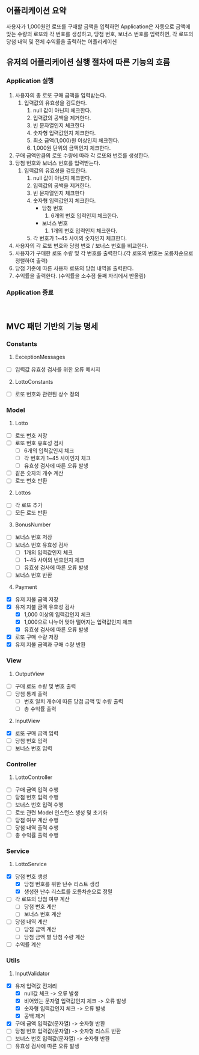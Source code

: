 ## 어플리케이션 요약
사용자가 1,000원인 로또를 구매할 금액을 입력하면 Application은 자동으로 금액에 맞는 수량의 로또와 각 번호를 생성하고,
당첨 번호, 보너스 번호를 입력하면, 각 로또의 당첨 내역 및 전체 수익률을 출력하는 어플리케이션

## 유저의 어플리케이션 실행 절차에 따른 기능의 흐름
### Application 실행
1. 사용자의 총 로또 구매 금액을 입력받는다.
    1. 입력값의 유효성을 검토한다.
        1. null 값이 아닌지 체크한다.
        2. 입력값의 공백을 제거한다.
        3. 빈 문자열인지 체크한다
        4. 숫자형 입력값인지 체크한다.
        5. 최소 금액(1,000)원 이상인지 체크한다.
        6. 1,000원 단위의 금액인지 체크한다.
2. 구매 금액만큼의 로또 수량에 따라 각 로또와 번호를 생성한다.
3. 당첨 번호와 보너스 번호를 입력받는다.
    1. 입력값의 유효성을 검토한다.
       1. null 값이 아닌지 체크한다.
       2. 입력값의 공백을 제거한다.
       3. 빈 문자열인지 체크한다
       4. 숫자형 입력값인지 체크한다.
           - 당첨 번호
               1. 6개의 번호 입력인지 체크한다.
           - 보너스 번호
               1. 1개의 번호 입력인지 체크한다.
       5. 각 번호가 1~45 사이의 숫자인지 체크한다.
4. 사용자의 각 로또 번호와 당첨 번호 / 보너스 번호를 비교한다.
5. 사용자가 구매한 로또 수량 및 각 번호를 출력한다.(각 로또의 번호는 오름차순으로 정렬하여 출력)
6. 당첨 기준에 따른 사용자 로또의 당첨 내역을 출력한다. 
7. 수익률을 출력한다. (수익률을 소수점 둘째 자리에서 반올림)

### Application 종료

<br>

## MVC 패턴 기반의 기능 명세
### Constants
1. ExceptionMessages
- [ ] 입력값 유효성 검사를 위한 오류 메시지
2. LottoConstants
- [ ] 로또 번호와 관련된 상수 정의

### Model
1. Lotto
- [ ] 로또 번호 저장
- [ ] 로또 번호 유효성 검사
  - [ ] 6개의 입력값인지 체크
  - [ ] 각 번호가 1~45 사이인지 체크
  - [ ] 유효성 검사에 따른 오류 발생
- [ ] 같은 숫자의 개수 계산
- [ ] 로또 번호 반환

2. Lottos
- [ ] 각 로또 추가
- [ ] 모든 로또 반환

3. BonusNumber
- [ ] 보너스 번호 저장
- [ ] 보너스 번호 유효성 검사
  - [ ] 1개의 입력값인지 체크
  - [ ] 1~45 사이의 번호인지 체크
  - [ ] 유효성 검사에 따른 오류 발생
- [ ] 보너스 번호 반환

4. Payment
- [x] 유저 지불 금액 저장
- [x] 유저 지불 금액 유효성 검사
  - [x] 1,000 이상의 입력값인지 체크
  - [x] 1,000으로 나누어 맞아 떨어지는 입력값인지 체크
  - [x] 유효성 검사에 따른 오류 발생
- [x] 로또 구매 수량 저장
- [x] 유저 지불 금액과 구매 수량 반환

### View
1. OutputView
- [ ] 구매 로또 수량 및 번호 출력
- [ ] 당첨 통계 출력
  - [ ] 번호 일치 개수에 따른 당첨 금액 및 수량 출력
  - [ ] 총 수익률 출력

2. InputView
- [x] 로또 구매 금액 입력
- [ ] 당첨 번호 입력
- [ ] 보너스 번호 입력

### Controller
1. LottoController
- [ ] 구매 금액 입력 수행
- [ ] 당첨 번호 입력 수행
- [ ] 보너스 번호 입력 수행
- [ ] 로또 관련 Model 인스턴스 생성 및 초기화
- [ ] 당첨 여부 계산 수행
- [ ] 당첨 내역 출력 수행
- [ ] 총 수익률 출력 수행

### Service
1. LottoService
- [x] 당첨 번호 생성
  - [x] 당첨 번호를 위한 난수 리스트 생성
  - [x] 생성한 난수 리스트를 오름차순으로 정렬
- [ ] 각 로또의 당첨 여부 계산
  - [ ] 당첨 번호 계산
  - [ ] 보너스 번호 계산
- [ ] 당첨 내역 계산
  - [ ] 당첨 금액 계산
  - [ ] 당첨 금액 별 당첨 수량 계산
- [ ] 수익률 계산

### Utils
1. InputValidator
- [x] 유저 입력값 전처리
    - [x] null값 체크 -> 오류 발생
    - [x] 비어있는 문자열 입력값인지 체크 -> 오류 발생
    - [x] 숫자형 입력값인지 체크 -> 오류 발생
    - [x] 공백 제거
- [x] 구매 금액 입력값(문자열) -> 숫자형 반환
- [ ] 당첨 번호 입력값(문자열) -> 숫자형 리스트 반환
- [ ] 보너스 번호 입력값(문자열) -> 숫자형 반환
- [ ] 유효성 검사에 따른 오류 발생